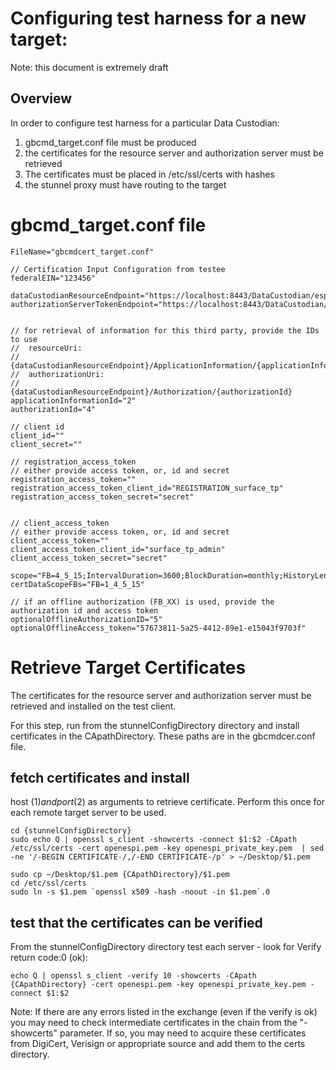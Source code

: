 # Configuring test harness for a new target: #
Note: this document is extremely draft

## Overview ##
In order to configure test harness for a particular Data Custodian:
1. gbcmd_target.conf file must be produced
2. the certificates for the resource server and authorization server must be retrieved
3. The certificates must be placed in /etc/ssl/certs with hashes
4. the stunnel proxy must have routing to the target


# gbcmd_target.conf file #


    FileName="gbcmdcert_target.conf"
    
    // Certification Input Configuration from testee
    federalEIN="123456"
        
    dataCustodianResourceEndpoint="https://localhost:8443/DataCustodian/espi/1_1/resource"
	authorizationServerTokenEndpoint="https://localhost:8443/DataCustodian/oauth/token"

    
    // for retrieval of information for this third party, provide the IDs to use
    // 	resourceUri: 
    //		{dataCustodianResourceEndpoint}/ApplicationInformation/{applicationInformationId}
    // 	authorizationUri: 
    //		{dataCustodianResourceEndpoint}/Authorization/{authorizationId}
    applicationInformationId="2"
    authorizationId="4"
    
    // client id
    client_id=""
    client_secret=""
    
    // registration_access_token
    // either provide access token, or, id and secret
    registration_access_token=""
    registration_access_token_client_id="REGISTRATION_surface_tp"
    registration_access_token_secret="secret"
    
    
    // client_access_token
    // either provide access token, or, id and secret
    client_access_token=""
    client_access_token_client_id="surface_tp_admin"
    client_access_token_secret="secret"
    
    scope="FB=4_5_15;IntervalDuration=3600;BlockDuration=monthly;HistoryLength=13"
    certDataScopeFBs="FB=1_4_5_15"
    
    // if an offline authorization (FB_XX) is used, provide the authorization id and access token
    optionalOfflineAuthorizationID="5"
    optionalOfflineAccess_token="57673811-5a25-4412-89e1-e15043f9703f"
    
# Retrieve Target Certificates
The certificates for the resource server and authorization server must be retrieved and installed on the test client.

For this step, run from the stunnelConfigDirectory directory and install certificates in the CApathDirectory. These paths are in the gbcmdcer.conf file. 

## fetch certificates and install 
host ($1) and port ($2) as arguments to retrieve certificate. Perform this once for each remote target server to be used.

	cd {stunnelConfigDirectory}
	sudo echo Q | openssl s_client -showcerts -connect $1:$2 -CApath /etc/ssl/certs -cert openespi.pem -key openespi_private_key.pem  | sed -ne '/-BEGIN CERTIFICATE-/,/-END CERTIFICATE-/p' > ~/Desktop/$1.pem
	
	sudo cp ~/Desktop/$1.pem {CApathDirectory}/$1.pem
	cd /etc/ssl/certs
	sudo ln -s $1.pem `openssl x509 -hash -noout -in $1.pem`.0
	

## test that the certificates can be verified
From the stunnelConfigDirectory directory test each server - look for Verify return code:0 (ok):

	echo Q | openssl s_client -verify 10 -showcerts -CApath {CApathDirectory} -cert openespi.pem -key openespi_private_key.pem -connect $1:$2  

Note: If there are any errors listed in the exchange (even if the verify is ok) you may need to check intermediate certificates in the chain from the "-showcerts" parameter. If so, you may need to acquire these certificates from DigiCert, Verisign or appropriate source and add them to the certs directory.